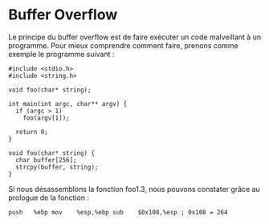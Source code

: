 
# Buffer Overflow 

Le principe du buffer overflow est de faire exécuter un code malveillant à un programme. Pour mieux comprendre comment faire, prenons comme exemple le programme suivant :  
 
```
#include <stdio.h>
#include <string.h>

void foo(char* string);

int main(int argc, char** argv) {
  if (argc > 1)
    foo(argv[1]);

  return 0;
}

void foo(char* string) {
  char buffer[256];
  strcpy(buffer, string);
}
```
Si nous désassemblons la fonction foo1.3, nous pouvons constater grâce au prologue de la fonction :

`
push   %ebp
mov    %esp,%ebp
sub    $0x108,%esp ; 0x108 = 264
`
